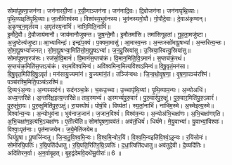 

  
सोमा॑पूषणा॒जन॑ना। जन॑नारयी॒णां। र॒यी॒णाञ्जन॑ना। जन॑नादि॒वः। दि॒वोजन॑ना। जन॑नापृथि॒व्याः। पृ॒थि॒व्याइति॑पृ॒थि॒व्याः॥ जा॒तौविश्व॑स्य। विश्व॑स्य॒भुव॑नस्य। भुव॑नस्यगो॒पौ। गो॒पौदे॒वाः। दे॒वाअ॑कृण्वन्। अ॒कृ॒ण्व्॒न॒मृत॑स्य। अ॒मृत॑स्य॒नाभिं॑। नाभि॒मिति॒नाभिं॑॥  
इ॒मौदे॒वौ। दे॒वौजाय॑मानौ। जाय॑मानौजुषन्त। जु॒ष॒न्ते॒मौ। इ॒मौतमां॑सि। तमां॑सिगूहतां। गू॒ह॒ता॒मजु॑ष्टा। अ॒जु॒ष्टेत्य॑जुष्टा॥ आ॒भ्यामिन्द्रः॑। इन्द्रः॑प॒क्वं। प॒क्वमा॒मासु॑। आ॒मास्व॒न्तः। अ॒न्तःस्सो॑मापू॒षभ्यां॑। अ॒न्तरित्य॒न्तः। सो॒मा॒पू॒षभ्यां॑जनत्। सो॒मा॒पू॒षभ्या॒मिति॑सो॒मा॒पू॒षऽभ्यां॑। ज॒न॒दु॒स्रिया॑सु। उ॒स्रिया॒स्वित्यु॒स्रिया॑सु॥  
सोमा॑पूषणा॒रज॑सः। रज॑सो॒वि॒मानं॑। वि॒मानं॑स॒प्तच॑क्रं। वि॒मान॒मिति॒वि॒ऽमानं॑। स॒प्तच॑क्रं॒रथं॑। स॒प्तच॑क्र॒मिति॑स॒प्तऽच॑क्रं। रथ॒मवि॑श्वमिन्वं। अवि॑श्वमिन्व॒मित्यवि॑श्वऽमिन्वं॥ वि॒षू॒वृतं॒मन॑सा। वि॒षु॒वृत॒मिति॑वि॒षु॒ऽवृतं॑। मन॑सायु॒ज्यमा॑नं। यु॒ज्यमा॑नं॒तं। तञ्जि॑न्वथः। जि॒न्व॒थो॒वृ॒ष॒णा॒। वृ॒ष॒णा॒पञ्च॑रश्मिं। पञ्च॑रश्मि॒मिति॒पञ्च॑ऽरश्मिं॥  
दि॒व्य१॒॑अ॒न्यः। अ॒न्यस्सद॑नं। सद॑नञ्च॒क्रे। च॒कउ॒च्चा। उ॒च्चापृ॑थि॒व्यां। पृ॒थि॒व्याम॒न्यः। अ॒न्योअधि॑। अध्य॒न्तरि॑क्षे। अ॒न्तरि॑क्ष॒इत्य॒न्तरि॑क्षे॥ ताव॒स्मभ्यं॑। अ॒स्मभ्यं॑पु॒रु॒वारं॑। पु॒रु॒वारं॑पु॒रु॒क्षुं। पु॒रु॒वार॒मिति॑पु॒रु॒ऽवारं॑। पु॒रु॒क्षुंरा॒यः। पु॒रु॒क्षुमिति॑पु॒रु॒ऽक्षुं। रा॒यस्पोषं॑। पोषं॒वि। विष्य॑तां। स्य॒तां॒नाभिं॑। नाभि॑म॒स्मे। अ॒स्मेइत्य॒स्मे॥  
विश्वा॑न्य॒न्यः। अ॒न्योभुव॑ना। भुव॑नाज॒जान॑। ज॒जान॒विश्वं॑। विश्व॑म॒न्यः। अ॒न्योअ॑भि॒चक्षा॑णः। अ॒भि॒चक्षा॑णएति। अ॒भि॒चक्षा॑ण॒इत्य॑भि॒ऽचक्षा॑णः। ए॒तीत्ये॑ति॥ सोमा॑पूषणा॒वव॑तं। अव॑तं॒धियं॑। धियं॑मे। मे॒यु॒वाभ्यां॑। यु॒वाभ्यां॒विश्वाः॑। विश्वाः॒पृत॑नाः। पृत॑नाजयेम। ज॒ये॒मेति॑जयेम॥  
धियं॑पू॒षा। पू॒षाजि॑न्वतु। जि॒न्व॒तु॒वि॒श्व॒मि॒न्वः। वि॒श्व॒मि॒न्वोर॒यिं। वि॒श्व॒मि॒न्वइति॑वि॒श्वं॒ऽइ॒न्वः। र॒यिंसोमः॑। सोमो॑रयि॒पतिः॑। र॒यि॒पति॑र्दधातु। र॒यि॒पति॒रिति॑र॒यि॒ऽपतिः॑। द॒धा॒त्विति॑दधातु॥ अव॑तुदे॒वी। दे॒व्यदि॑तिः। अदि॑तिरन॒र्वा। अ॒न॒र्वाबृ॒हत्। बृ॒ह॒द्व॑देमवि॒दथे॑सु॒वीराः॑॥ 6 ॥  
